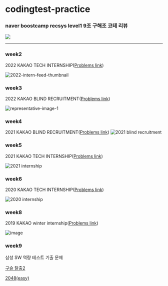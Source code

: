 # codingtest-practice
### naver boostcamp recsys level1 9조 구해조 코테 리뷰
<img src="https://img.shields.io/badge/python-3776AB?style=for-the-badge&logo=python&logoColor=white">

---

### week2
2022 KAKAO TECH INTERNSHIP([Problems link](https://school.programmers.co.kr/learn/challenges?page=1&partIds=31236))

![2022-intern-feed-thumbnail](https://user-images.githubusercontent.com/46878756/197375931-f8c8982b-e68d-468d-85c7-2aa8dcf62b8f.png)

### week3
2022 KAKAO BLIND RECRUITMENT([Problems link](https://school.programmers.co.kr/learn/challenges?page=1&partIds=25448))

![representative-image-1](https://user-images.githubusercontent.com/46878756/197376019-642fc632-e644-4540-a48e-27eb928fc8d7.png)

### week4
2021 KAKAO BLIND RECRUITMENT([Problems link](https://school.programmers.co.kr/learn/challenges?page=1&partIds=20069))
![2021 blind recruitment](https://user-images.githubusercontent.com/46878756/197375938-a8eec211-98e1-424c-b6ea-78b6f21d93f1.png)

### week5
2021 KAKAO TECH INTERNSHIP([Problems link](https://school.programmers.co.kr/learn/challenges?page=1&partIds=22586))

![2021 internship](https://user-images.githubusercontent.com/46878756/197375934-9d5b3ae6-9cad-4ebe-bb7d-de88de6ea139.png)


### week6
2020 KAKAO TECH INTERNSHIP([Problems link](https://school.programmers.co.kr/learn/challenges?page=1&partIds=18498))

![2020 internship](https://user-images.githubusercontent.com/46878756/197375937-e96f17ee-8ed0-4fd8-907e-b38f3d4e2fcd.png)

### week8
2019 KAKAO winter internship([Problems link](https://school.programmers.co.kr/learn/challenges?order=recent&partIds=17931))

![image](https://user-images.githubusercontent.com/46878756/200761061-d39d79b3-95b1-4049-95bc-f22d58528680.png)

### week9
삼성 SW 역량 테스트 기출 문제

[구슬 탈출2](https://www.acmicpc.net/problem/13460)

[2048(easy)](https://www.acmicpc.net/problem/12100)
